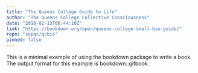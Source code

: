 ```yaml
---
title: "The Queens College Guide to Life"
author: "The Queens College Collective Consciousness"
date: "2018-02-13T06:44:16Z"
link: "https://bookdown.org/open/queens-college-small-bio-guide/"
repo: "sepqc/qcbio"
pinned: false
---
```


This is a minimal example of using the bookdown package to write a book. The output format for this example is bookdown::gitbook.
